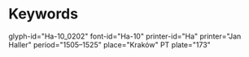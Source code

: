 # Keywords
glyph-id="Ha-10_0202"
font-id="Ha-10"
printer-id="Ha"
printer="Jan Haller"
period="1505–1525"
place="Kraków"
PT plate="173"
